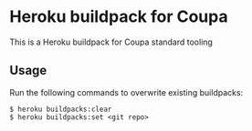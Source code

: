 # Heroku buildpack for Coupa

This is a Heroku buildpack for Coupa standard tooling

## Usage

Run the following commands to overwrite existing buildpacks:

    $ heroku buildpacks:clear
    $ heroku buildpacks:set <git repo>
